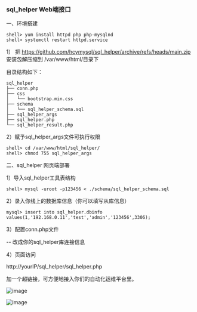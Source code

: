 ### sql_helper Web端接口

一、环境搭建

```
shell> yum install httpd php php-mysqlnd
shell> systemctl restart httpd.service
```

1） 把 https://github.com/hcymysql/sql_helper/archive/refs/heads/main.zip 安装包解压缩到 /var/www/html/目录下

目录结构如下：
```
sql_helper
├── conn.php
├── css
│   └── bootstrap.min.css
├── schema
│   └── sql_helper_schema.sql
├── sql_helper_args
├── sql_helper.php
└── sql_helper_result.php
```

2）赋予sql_helper_args文件可执行权限
```
shell> cd /var/www/html/sql_helper/
shell> chmod 755 sql_helper_args
```

二、sql_helper 网页端部署

1）导入sql_helper工具表结构
```
shell> mysql -uroot -p123456 < ./schema/sql_helper_schema.sql
```

2）录入你线上的数据库信息（你可以填写从库信息）
```
mysql> insert into sql_helper.dbinfo values(1,'192.168.0.11','test','admin','123456',3306);
```

3）配置conn.php文件

-- 改成你的sql_helper库连接信息

4）页面访问

http://yourIP/sql_helper/sql_helper.php

加一个超链接，可方便地接入你们的自动化运维平台里。

![image](https://github.com/hcymysql/sql_helper/assets/19261879/5657b325-0e0e-460f-a9c7-9891f9730bb3)

![image](https://github.com/hcymysql/sql_helper/assets/19261879/1b9dfc6f-4542-406a-9cc4-0c61c44e80be)






